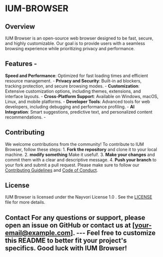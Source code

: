 # IUM-BROWSER

## Overview 
IUM Browser is an open-source web browser designed to be fast, secure, and highly customizable. Our goal is to provide users with a seamless browsing experience while prioritizing privacy and performance. 
## Features - 
**Speed and Performance**: Optimized for fast loading times and efficient resource management. - **Privacy and Security**: Built-in ad blockers, tracking protection, and secure browsing modes. - **Customization**: Extensive customization options, including themes, extensions, and interface layouts. - **Cross-Platform Support**: Available on Windows, macOS, Linux, and mobile platforms. - **Developer Tools**: Advanced tools for web developers, including debugging and performance profiling. - 
**AI Integration**: Smart suggestions, predictive text, and personalized content recommendations. -
## Contributing 
We welcome contributions from the community! To contribute to IUM Browser, follow these steps: 1. **Fork the repository** and clone it to your local machine. 2. **modify something** Make it useful!. 3. **Make your changes** and commit them with a clear and descriptive message. 4. **Push your branch** to your fork and submit a pull request. Please make sure to follow our [Contributing Guidelines](CONTRIBUTING.md) and [Code of Conduct](CODE_OF_CONDUCT.md). 
## License 
IUM Browser is licensed under the Nayvori License 1.0 . See the [LICENSE](license.txt) file for more details. 
## Contact For any questions or support, please open an issue on GitHub or contact us at [your-email@example.com]. --- Feel free to customize this README to better fit your project's specifics. Good luck with IUM Browser!
